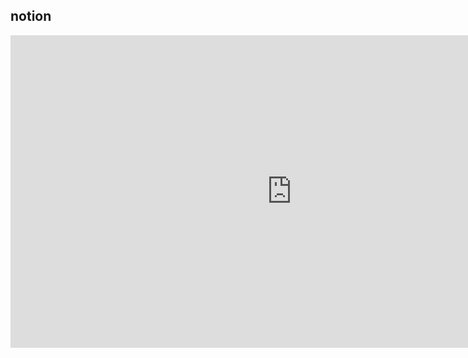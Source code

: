 ## notion


<iframe id="embed_dom" name="embed_dom" frameborder="0" style="display:block;width:900px; transform-origin:0 center 0;overflow: hidden;height:500px;" src="https://www.processon.com/embed/641a5da6ff015f630264aeeb"></iframe>